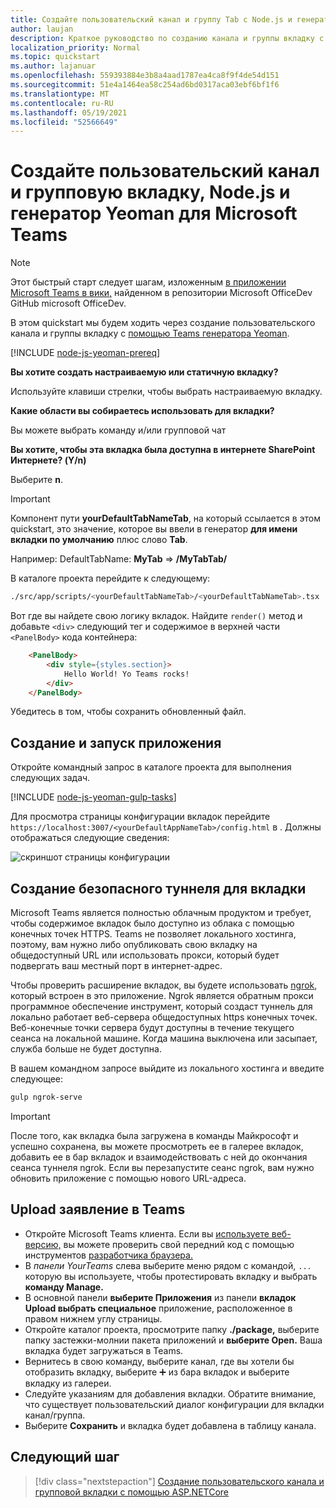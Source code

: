 ```yaml
---
title: Создайте пользовательский канал и группу Tab с Node.js и генератором Yeoman для Microsoft Teams
author: laujan
description: Краткое руководство по созданию канала и группы вкладку с генератором Yeoman для Microsoft Teams.
localization_priority: Normal
ms.topic: quickstart
ms.author: lajanuar
ms.openlocfilehash: 559393884e3b8a4aad1787ea4ca8f9f4de54d151
ms.sourcegitcommit: 51e4a1464ea58c254ad6bd0317aca03ebf6bf1f6
ms.translationtype: MT
ms.contentlocale: ru-RU
ms.lasthandoff: 05/19/2021
ms.locfileid: "52566649"
---
```

# <a name="create-a-custom-channel-and-group-tab-using-nodejs-and-the-yeoman-generator-for-microsoft-teams"></a>Создайте пользовательский канал и групповую вкладку, Node.js и генератор Yeoman для Microsoft Teams

>[!NOTE]
>Этот быстрый старт следует шагам, изложенным [в приложении Microsoft Teams в вики,](https://github.com/OfficeDev/generator-teams/wiki/Build-Your-First-Microsoft-Teams-App) найденном в репозитории Microsoft OfficeDev GitHub microsoft OfficeDev.

В этом quickstart мы будем ходить через создание пользовательского канала и группы вкладку с [помощью Teams генератора Yeoman](https://github.com/OfficeDev/generator-teams/).

[!INCLUDE [node-js-yeoman-prereq](~/includes/tabs/node-js-yeoman-prereq.md)]

**Вы хотите создать настраиваемую или статичную вкладку?**

Используйте клавиши стрелки, чтобы выбрать настраиваемую вкладку.

**Какие области вы собираетесь использовать для вкладки?**

Вы можете выбрать команду и/или групповой чат

**Вы хотите, чтобы эта вкладка была доступна в интернете SharePoint Интернете? (Y/n)** 

Выберите **n**.

>[!IMPORTANT]
>Компонент пути **yourDefaultTabNameTab**, на который ссылается в этом quickstart, это значение, которое вы ввели в генератор **для имени вкладки по умолчанию** плюс слово **Tab**.
>
>Например: DefaultTabName: **MyTab**  =>  **/MyTabTab/**

В каталоге проекта перейдите к следующему:

```bash
./src/app/scripts/<yourDefaultTabNameTab>/<yourDefaultTabNameTab>.tsx
```

Вот где вы найдете свою логику вкладок. Найдите `render()` метод и добавьте `<div>` следующий тег и содержимое в верхней части `<PanelBody>` кода контейнера:

```html
    <PanelBody>
        <div style={styles.section}>
            Hello World! Yo Teams rocks!
        </div>
    </PanelBody>
```

Убедитесь в том, чтобы сохранить обновленный файл.

## <a name="build-and-run-your-application"></a>Создание и запуск приложения

Откройте командный запрос в каталоге проекта для выполнения следующих задач.

[!INCLUDE [node-js-yeoman-gulp-tasks](~/includes/tabs/node-js-yeoman-gulp-tasks.md)]

Для просмотра страницы конфигурации вкладок перейдите `https://localhost:3007/<yourDefaultAppNameTab>/config.html` в . Должны отображаться следующие сведения:

![скриншот страницы конфигурации](~/assets/images/tab-images/configurationPage.png)

## <a name="establish-a-secure-tunnel-to-your-tab"></a>Создание безопасного туннеля для вкладки

Microsoft Teams является полностью облачным продуктом и требует, чтобы содержимое вкладок было доступно из облака с помощью конечных точек HTTPS. Teams не позволяет локального хостинга, поэтому, вам нужно либо опубликовать свою вкладку на общедоступный URL или использовать прокси, который будет подвергать ваш местный порт в интернет-адрес.

Чтобы проверить расширение вкладок, вы будете использовать [ngrok](https://ngrok.com/docs), который встроен в это приложение. Ngrok является обратным прокси программное обеспечение инструмент, который создаст туннель для локально работает веб-сервера общедоступных https конечных точек. Веб-конечные точки сервера будут доступны в течение текущего сеанса на локальной машине. Когда машина выключена или засыпает, служба больше не будет доступна.

В вашем командном запросе выйдите из локального хостинга и введите следующее:

```bash
gulp ngrok-serve
```

> [!IMPORTANT]
> После того, как вкладка была загружена в команды Майкрософт и успешно сохранена, вы можете просмотреть ее в галерее вкладок, добавить ее в бар вкладок и взаимодействовать с ней до окончания сеанса туннеля ngrok. Если вы перезапустите сеанс ngrok, вам нужно обновить приложение с помощью нового URL-адреса.

## <a name="upload-your-application-to-teams"></a>Upload заявление в Teams

- Откройте Microsoft Teams клиента. Если вы [используете веб-версию,](https://teams.microsoft.com) вы можете проверить свой передний код с помощью инструментов [разработчика браузера.](~/tabs/how-to/developer-tools.md)
- В *панели YourTeams* слева выберите меню рядом с командой, `...` которую вы используете, чтобы протестировать вкладку и выбрать **команду Manage.**
- В основной панели **выберите Приложения** из панели **вкладок Upload выбрать специальное** приложение, расположенное в правом нижнем углу страницы.
- Откройте каталог проекта, просмотрите папку **./package,** выберите папку застежки-молнии пакета приложений и **выберите Open.** Ваша вкладка будет загружаться в Teams.
- Вернитесь в свою команду, выберите канал, где вы хотели бы отобразить вкладку, выберите ➕ из бара вкладок и выберите вкладку из галереи.
- Следуйте указаниям для добавления вкладки. Обратите внимание, что существует пользовательский диалог конфигурации для вкладки канал/группа.
- Выберите **Сохранить** и вкладка будет добавлена в таблицу канала.

## <a name="next-step"></a>Следующий шаг

> [!div class="nextstepaction"]
> [Создание пользовательского канала и групповой вкладки с помощью ASP.NETCore](~/tabs/quickstarts/create-channel-group-tab-dotnet-core.md)